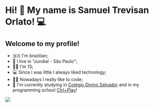 # Hi! :wave: My name is Samuel Trevisan Orlato! :computer:

## Welcome to my profile! 

- 🇧🇷 I'm brazilian;
- 🌇 I live in "Jundiaí - São Paulo";
- 🙋‍♂️ I'm 13;
- 💻 Since I was little I always liked technology;
- 👨‍💻  Nowadays I really like to code;
- 🏫 I'm currently studying in [Colégio Divino Salvador](https://www.divinojundiai.com.br/) and in my programming school [Ctrl+Play](https://www.ctrlplay.com.br/)!

![](https://img.shields.io/github/followers/OrlatoDev?label=Followers&style=social)
